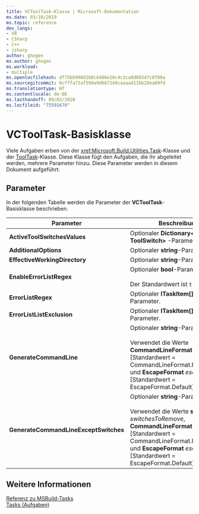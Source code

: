 ```yaml
---
title: VCToolTask-Klasse | Microsoft-Dokumentation
ms.date: 03/10/2019
ms.topic: reference
dev_langs:
- VB
- CSharp
- C++
- jsharp
author: ghogen
ms.author: ghogen
ms.workload:
- multiple
ms.openlocfilehash: df75bb998d2b8c6486e20c4c3ca0d80347c8f88a
ms.sourcegitcommit: 6cfffa72af599a9d667249caaaa411bb28ea69fd
ms.translationtype: HT
ms.contentlocale: de-DE
ms.lasthandoff: 09/02/2020
ms.locfileid: "75591670"
---
```

# <a name="vctooltask-base-class"></a>VCToolTask-Basisklasse

Viele Aufgaben erben von der <xref:Microsoft.Build.Utilities.Task>-Klasse und der [ToolTask](/dotnet/api/microsoft.build.utilities.tooltask)-Klasse. Diese Klasse fügt den Aufgaben, die ihr abgeleitet werden, mehrere Parameter hinzu. Diese Parameter werden in diesem Dokument aufgeführt.

## <a name="parameters"></a>Parameter

In der folgenden Tabelle werden die Parameter der **VCToolTask**-Basisklasse beschrieben.

|Parameter|Beschreibung|
|---------------|-----------------|
|**ActiveToolSwitchesValues**|Optionaler **Dictionary\<string, ToolSwitch>** -Parameter.|
|**AdditionalOptions**|Optionaler **string**-Parameter|
|**EffectiveWorkingDirectory**|Optionaler **string**-Parameter|
|**EnableErrorListRegex**|Optionaler **bool**-Parameter.<br/><br/>Der Standardwert ist `true`.|
|**ErrorListRegex**|Optionaler **ITaskItem[]** -Parameter.|
|**ErrorListListExclusion**|Optionaler **ITaskItem[]** -Parameter.|
|**GenerateCommandLine**|Optionaler **string**-Parameter<br/><br/>Verwendet die Werte **CommandLineFormat** *format* [Standardwert = CommandLineFormat.ForBuildLog] und **EscapeFormat** *escapeFormat* [Standardwert = EscapeFormat.Default].|
|**GenerateCommandLineExceptSwitches**|Optionaler **string**-Parameter<br/><br/>Verwendet die Werte **string[]** *switchesToRemove*, **CommandLineFormat** *format* [Standardwert = CommandLineFormat.ForBuildLog] und **EscapeFormat** *escapeFormat* [Standardwert = EscapeFormat.Default].|

## <a name="see-also"></a>Weitere Informationen

[Referenz zu MSBuild-Tasks](../msbuild/msbuild-task-reference.md)<br/>
[Tasks (Aufgaben)](../msbuild/msbuild-tasks.md)
